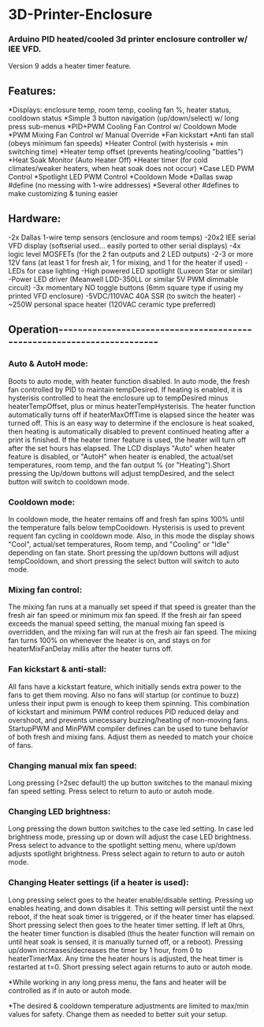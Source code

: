 # 3D-Printer-Enclosure
### Arduino PID heated/cooled 3d printer enclosure controller w/ IEE VFD.

Version 9 adds a heater timer feature.

## Features:
*Displays: enclosure temp, room temp, cooling fan %, heater status, cooldown status
*Simple 3 button navigation (up/down/select) w/ long press sub-menus
*PID+PWM Cooling Fan Control w/ Cooldown Mode
*PWM Mixing Fan Control w/ Manual Override
*Fan kickstart
*Anti fan stall (obeys minimum fan speeds)
*Heater Control (with hysterisis + min switching time)
*Heater temp offset (prevents heating/cooling "battles")
*Heat Soak Monitor (Auto Heater Off)
*Heater timer (for cold climates/weaker heaters, when heat soak does not occur)
*Case LED PWM Control
*Spotlight LED PWM Control
*Cooldown Mode
*Dallas swap #define (no messing with 1-wire addresses)
*Several other #defines to make customizing & tuning easier

## Hardware:
 -2x Dallas 1-wire temp sensors (enclosure and room temps)
 -20x2 IEE serial VFD display (softserial used... easily ported to other serial displays)
 -4x logic level MOSFETs (for the 2 fan outputs and 2 LED outputs)
 -2-3 or more 12V fans (at least 1 for fresh air, 1 for mixing, and 1 for the heater if used)
 -LEDs for case lighting
 -High powered LED spotlight (Luxeon Star or similar)
 -Power LED driver (Meanwell LDD-350LL or similar 5V PWM dimmable circuit)
 -3x momentary NO toggle buttons (6mm square type if using my printed VFD enclosure)
 -5VDC/110VAC 40A SSR (to switch the heater)
 -~250W personal space heater (120VAC ceramic type preferred)

## Operation-----------------------------------------------------------------------

### Auto & AutoH mode:
Boots to auto mode, with heater function disabled. In auto mode, the fresh fan controlled by PID to maintain
tempDesired. If heating is enabled, it is hysterisis controlled to heat the enclosure up to tempDesired
minus heaterTempOffset, plus or minus heaterTempHysterisis. The heater function automatically turns off
if heaterMaxOffTime is elapsed since the heater was turned off. This is an easy way to determine if the
enclosure is heat soaked, then heating is automatically disabled to prevent continued heating after a print
is finished. If the heater timer feature is used, the heater will turn off after the set hours has elapsed.
The LCD displays "Auto" when heater feature is disabled, or "AutoH" when heater is enabled,
the actual/set temperatures, room temp, and the fan output % (or "Heating").Short pressing the Up/down buttons
will adjust tempDesired, and the select button will switch to cooldown mode.

### Cooldown mode:
In cooldown mode, the heater remains off and fresh fan spins 100% until
the temperature falls below tempCooldown. Hysterisis is used to prevent requent fan cycling
in cooldown mode. Also, in this mode the display shows "Cool",
actual/set temperatures, Room temp, and "Cooling" or "Idle" depending on fan state.
Short pressing the up/down buttons will adjust tempCooldown, and short pressing  the
select button will switch to auto mode.

### Mixing fan control:
The mixing fan runs at a manually set speed if that speed is greater than the fresh
air fan speed or minimum mix fan speed. If the fresh air fan speed exceeds the manual speed setting,
the manual mixing fan speed is overridden, and the mixing fan will run at the fresh air fan
speed. The mixing fan turns 100% on whenever the heater is on, and stays on for heaterMixFanDelay
millis after the heater turns off.

### Fan kickstart & anti-stall:
All fans have a kickstart feature, which initially sends extra power to the fans to get
them moving. Also no fans will startup (or continue to buzz) unless their input pwm
is enough to keep them spinning. This combination of kickstart and minimum PWM
control reduces PID reduced delay and overshoot, and prevents unecessary buzzing/heating
of non-moving fans. StartupPWM and MinPWM compiler defines can be used to tune behavior
of both fresh and mixing fans. Adjust them as needed to match your choice of fans.

### Changing manual mix fan speed:
Long pressing (>2sec default) the up button switches to the manaul mixing fan speed
setting. Press select to return to auto or autoh mode.

### Changing LED brightness:
Long pressing the down button switches to the case led setting. In case
led brightness mode, pressing up or down will adjust the case LED brightness.
Press select to advance to the spotlight setting menu, where up/down adjusts
spotlight brightness. Press select again to return to auto or autoh mode.

### Changing Heater settings (if a heater is used):
Long pressing select goes to the heater enable/disable setting. Pressing up enables heating,
and down disables it. This setting will persist until the next reboot, if the heat soak
timer is triggered, or if the heater timer has elapsed. Short pressing select then goes
to the heater timer setting. If left at 0hrs, the heater timer function is disabled (thus the
heater function will remain on until heat soak is sensed, it is manually turned off, or a reboot).
Pressing up/down increases/decreases the timer by 1 hour, from 0 to heaterTimerMax.
Any time the heater hours is adjusted, the heat timer is restarted at t=0. Short pressing select
again returns to auto or autoh mode.

*While working in any long press menu, the fans and heater will be controlled as if in auto or autoh mode.

*The desired & cooldown temperature adjustments are limited to max/min values for safety.
Change them as needed to better suit your setup.
